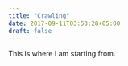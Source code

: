 ```yaml
---
title: "Crawling"
date: 2017-09-11T03:53:28+05:00
draft: false
---
```



This is where I am starting from.